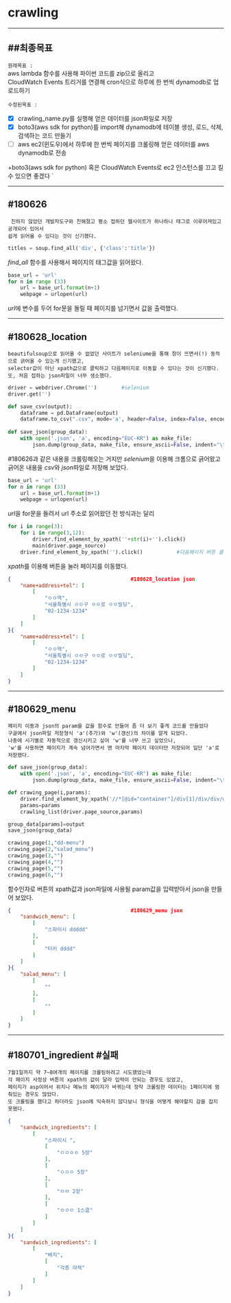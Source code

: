 # crawling
___
##최종목표
-
`
원래목표 :     
`    
aws lambda 함수를 사용해 파이썬 코드를 zip으로 올리고    
CloudWatch Events 트리거를 연결해 cron식으로 하루에 한 번씩 dynamodb로 업로드하기
   
`
수정된목표 : 
`   
- [x] crawling_name.py를 실행해 얻은 데이터를 json파일로 저장   
- [x] boto3(aws sdk for python)를 import해 dynamodb에 테이블 생성, 로드, 삭제, 검색하는 코드 만들기
- [ ] aws ec2(윈도우)에서 하루에 한 번씩 페이지를 크롤링해 얻은 데이터를 aws dynamodb로 전송  

+boto3(aws sdk for python) 혹은 CloudWatch Events로 ec2 인스턴스를 끄고 킬 수 있으면 좋겠다
`    

___
#180626
-
`
친하지 않았던 개발자도구와 친해졌고 평소 접하던 웹사이트가 하나하나 태그로 이루어져있고 공개되어 있어서`   
`쉽게 읽어올 수 있다는 것이 신기했다.`   

~~~python
titles = soup.find_all('div', {'class':'title'})
~~~ 
*find_all* 함수를 사용해서 페이지의 태그값을 읽어왔다.  
~~~python
base_url = 'url'  
for n in range (33)   
    url = base_url.format(n+1)   
    webpage = urlopen(url)   
~~~
*url*에 변수를 두어 for문을 돌릴 때 페이지를 넘기면서 값을 출력했다.   
___
#180628_location
-
`beautifulsoup으로 읽어올 수 없었던 사이트가 seleniume을 통해 창이 뜨면서(!) 동적으로 긁어올 수 있는게 신기했고,`   
`selector값이 아닌 xpath값으로 클릭하고 다음페이지로 이동할 수 있다는 것이 신기했다.`   
`또, 처음 접하는 json파일이 너무 생소했다.`   
~~~python
driver = webdriver.Chrome('')        #selenium
driver.get('')
~~~   
~~~python
def save_csv(output):
    dataframe = pd.DataFrame(output)
    dataframe.to_csv(".csv", mode='a', header=False, index=False, encoding='euc-kr')
    
def save_json(group_data):
    with open('.json', 'a', encoding="EUC-KR") as make_file:
        json.dump(group_data, make_file, ensure_ascii=False, indent="\t")
~~~
#180626과 같은 내용을 크롤링해오는 거지만 *selenium*을 이용해 크롬으로 긁어왔고  
긁어온 내용을 *csv*와 *json*파일로 저장해 보았다.   
   
~~~python
base_url = 'url'  
for n in range (33)   
    url = base_url.format(n+1)   
    webpage = urlopen(url)   
~~~
*url*을 for문을 돌려서 url 주소로 읽어왔던 전 방식과는 달리   
   
~~~python
for i in range(3):                                                           
    for i in range(3,12):
        driver.find_element_by_xpath(''+str(i)+'').click() 
        main(driver.page_source)
    driver.find_element_by_xpath('').click()           #다음페이지 버튼 클릭
~~~
*xpath*를 이용해 버튼을 눌러 페이지를 이동했다.

~~~json
{										#180628_location json
	"name+address+tel": [
		[
			"ㅇㅇ역",
			"서울특별시 ㅇㅇ구 ㅇㅇ로 ㅇㅇ빌딩",
			"02-1234-1234"
		]
	]
}{									
	"name+address+tel": [
		[
			"ㅇㅇ역",
			"서울특별시 ㅇㅇ구 ㅇㅇ로 ㅇㅇ빌딩",
			"02-1234-1234"
		]
	]
}
~~~   
___
#180629_menu
-
`페이지 이동과 json의 param을 값을 함수로 만들어 좀 더 보기 좋게 코드를 만들었다`   
`구글에서 json파일 저장형식 'a'(추가)와 'w'(갱신)의 차이를 알게 되었다.`   
`나중에 시기별로 자동적으로 갱신시키고 싶어 'w'를 너무 쓰고 싶었으나,`   
`'w'를 사용하면 페이지가 계속 넘어가면서 맨 마지막 페이지 데이터만 저장되어 일단 'a'로 저장했다.`   

~~~python
def save_json(group_data):
    with open('.json', 'a', encoding="EUC-KR") as make_file:
        json.dump(group_data, make_file, ensure_ascii=False, indent="\t")
~~~
~~~python
def crawing_page(i,params):
    driver.find_element_by_xpath('//*[@id="container"]/div[1]/div/div/ul/li['+str(i)+']/a').click()
    params=params
    crawling_list(driver.page_source,params)
~~~
~~~python
group_data[params]=output
save_json(group_data)
~~~
~~~python
crawing_page(1,"dd-menu")
crawing_page(2,"salad_menu")
crawing_page(3,"")
crawing_page(4,"")
crawing_page(5,"")
crawing_page(6,"")
~~~
함수인자로 버튼의 xpath값과 json파일에 사용될 param값을 입력받아서 json을 만들어 보았다.

~~~json
{										#180629_menu json
	"sandwich_menu": [
		[
			"스파이시 ddddd"
		],
		[
			"터키 dddd"
		]
	]
}{
	"salad_menu": [
		[
			""
		],
		[
			""
		]
	]
}
~~~
___
#180701_ingredient #실패
-

`7월1일까지 약 7~8여개의 페이지를 크롤링하려고 시도했었는데`   
`각 페이지 사정상 버튼의 xpath의 값이 달라 입력이 안되는 경우도 있었고,`     
`페이지가 asp이어서 위치나 메뉴의 페이지가 바뀌는데 정작 크롤링한 데이터는 1페이지에 멈춰있는 경우도 많았다.`      
`또 크롤링을 했다고 하더라도 json에 익숙하지 않다보니 형식을 어떻게 해야할지 감을 잡지 못했다.`   

~~~json
{
	"sandwich_ingredients": [
		[
			"스파이시 ",
			[
				"ㅇㅇㅇㅇ 5장"
			],
			[
				"ㅇㅇㅇ 5장"
			],
			[
				"ㅁㅁ 2장"
			],
			[
				"ㅇㅇㅇ 1스쿱"
			]
		]
	]
}{
	"sandwich_ingredients": [
		[
			"베지",
			[
				"각종 야채"
			]
		]
	]
}
~~~
